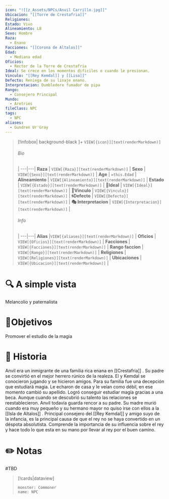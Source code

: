 ```yaml
---
icon: "![[z_Assets/NPCs/Anvil Carrillo.jpg]]"
Ubicacion: "[[Torre de Crestafria]]"
Religiones: 
Estado: Vivo
Alineamiento: LB
Sexo: Hombre
Raza:
  - Enano
Facciones: "[[Corona de Altalos]]"
Edad:
  - Mediana edad
Oficios:
  - Rector de la Torre de Crestafria
Ideal: Se crece en los momentos dificiles o cuando le presionan.
Vinculo: "[[Rey Kemdal]] y [[Lisa]]"
Defecto: Reniega de su linaje enano.
Interpretacion: Dumbledore fumador de pipa
Rango:
  - Consejero Principal
Mundo:
  - Aretries
fileClass: NPC
tags:
  - NPC
aliases:
  - Gundren Ur'Gray
---
```



> [!infobox| background-black ]+
`VIEW[{icon}][text(renderMarkdown)]`
> ###### Bio
>  |
> ---|---|
> **Raza** | `VIEW[{Raza}][text(renderMarkdown)]` |
> **Sexo** | `VIEW[{Sexo}][text(renderMarkdown)]` |
> **Age** | `=this.Edad` |
> **Alineamiento** | `VIEW[{Alineamiento}][text(renderMarkdown)]` |
> **Estado** | `VIEW[{Estado}][text(renderMarkdown)]` |
>  **💭Ideal** | `VIEW[{Ideal}][text(renderMarkdown)]` |
>  **🔗Vinculo** | `VIEW[{Vinculo}][text(renderMarkdown)]` |
>  **🌀Defecto** | `VIEW[{Defecto}][text(renderMarkdown)]` |
>  **🎭 Interpretacion** | `VIEW[{Interpretacion}][text(renderMarkdown)]` |
> ###### Info
>  |
> ---|---|
> **Alias** |`VIEW[{aliases}][text(renderMarkdown)]` |
> **Oficios** | `VIEW[{Oficios}][text(renderMarkdown)]` |
> **Facciones** | `VIEW[{Facciones}][text(renderMarkdown)]` |
> **Rango faccion** |  `VIEW[{Rango}][text(renderMarkdown)]` |
> **Religiones** | `VIEW[{Religiones}][text(renderMarkdown)]` |
> **Ubicaciones** | `VIEW[{Ubicacion}][text(renderMarkdown)]` |

# 🔍 A simple vista

Melancolio y paternalista

# 🎯Objetivos

Promover el estudio de la magia

# 📜 Historia

Anvil era un inmigrante de una familia rica enana en [[Crestafria]] . Su padre se convirtió en el mejor herrero rúnico de la realeza. El y Kemdal se conocieron jugando y se hicieron amigos. Para su familia fue una decepción que estudiará magia. Le echaron de casa y le veían como débil, en ese momento cambió su apellido. Logró conseguir estudiar magía gracias a una beca. Aunque cuando se descubrió su talento las relaciones se reestablecieron. Anvil todavía guarda rencor a su padre. Su madre murió cuando era muy pequeño y su hermano mayor no quiso irse con ellos a la [[Isla de Altalos]] . Principal consejero del [[Rey Kemdal]] y amigo suyo de la infancia, es la principal causa de que el rey no se haya convertido en un déspota absolutista. Comprende la importancia de su influencia sobre el rey y hace todo lo que esta en su mano por llevar al rey por el buen camino.
# ✏️ Notas

#TBD

> [!cards|dataview] 
> ```statblock
>monster: Commoner
>name: NPC
> ```